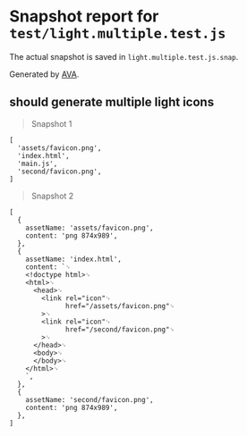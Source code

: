 # Snapshot report for `test/light.multiple.test.js`

The actual snapshot is saved in `light.multiple.test.js.snap`.

Generated by [AVA](https://ava.li).

## should generate multiple light icons

> Snapshot 1

    [
      'assets/favicon.png',
      'index.html',
      'main.js',
      'second/favicon.png',
    ]

> Snapshot 2

    [
      {
        assetName: 'assets/favicon.png',
        content: 'png 874x989',
      },
      {
        assetName: 'index.html',
        content: `␊
        <!doctype html>␊
        <html>␊
          <head>␊
            <link rel="icon"␊
                  href="/assets/favicon.png"␊
            >␊
            <link rel="icon"␊
                  href="/second/favicon.png"␊
            >␊
          </head>␊
          <body>␊
          </body>␊
        </html>␊
        `,
      },
      {
        assetName: 'second/favicon.png',
        content: 'png 874x989',
      },
    ]
